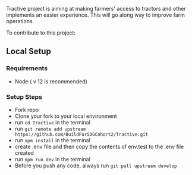 Tractive project is aiming at making farmers' access to tractors and other implements an easier experience. 
This will go along way to improve farm operations. 


To contribute to this project:

## Local Setup 
###  Requirements 
* Node ( v 12 is recommended)

### Setup Steps 
* Fork repo 
* Clone your fork to your local environment
* run `cd Tractive` in the terminal
* run `git remote add upstream https://github.com/BuildForSDGCohort2/Tractive.git`
* run `npm install` in the terminal
* create .env file and then copy the contents of env.test to the .env file created
* run `npm run dev` in the terminal
* Before you push any code, always run `git pull upstream develop`

